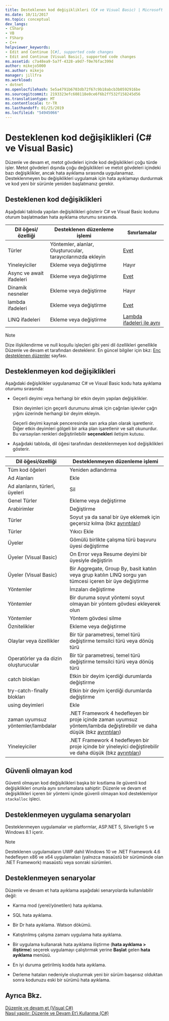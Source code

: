 ```yaml
---
title: Desteklenen kod değişiklikleri (C# ve Visual Basic) | Microsoft Docs
ms.date: 10/11/2017
ms.topic: conceptual
dev_langs:
- CSharp
- VB
- FSharp
- C++
helpviewer_keywords:
- Edit and Continue [C#], supported code changes
- Edit and Continue [Visual Basic], supported code changes
ms.assetid: c7a48ea9-5a7f-4328-a9d7-f0e76fac399d
author: mikejo5000
ms.author: mikejo
manager: jillfra
ms.workload:
- dotnet
ms.openlocfilehash: 5e5a4791b6703db72f67c9b18abcb3b0592916be
ms.sourcegitcommit: 2193323efc608118e0ce6f6b2ff532f158245d56
ms.translationtype: MT
ms.contentlocale: tr-TR
ms.lasthandoff: 01/25/2019
ms.locfileid: "54945066"
---
```

# <a name="supported-code-changes-c-and-visual-basic"></a>Desteklenen kod değişiklikleri (C# ve Visual Basic)
Düzenle ve devam et, metot gövdeleri içinde kod değişiklikleri çoğu türde işler. Metot gövdeleri dışında çoğu değişiklikleri ve metot gövdeleri içindeki bazı değişiklikler, ancak hata ayıklama sırasında uygulanamaz. Desteklenmeyen bu değişiklikleri uygulamak için hata ayıklamayı durdurmak ve kod yeni bir sürümle yeniden başlatmanız gerekir.

## <a name="supported-changes-to-code"></a>Desteklenen kod değişiklikleri

Aşağıdaki tabloda yapılan değişiklikleri gösterir C# ve Visual Basic kodunu oturum başlatmadan hata ayıklama oturumu sırasında.

|Dil öğesi/özelliği|Desteklenen düzenleme işlemi|Sınırlamalar|
|-|-|-|
|Türler|Yöntemler, alanlar, Oluşturucular, tarayıcılarınızda ekleyin|[Evet](https://github.com/dotnet/roslyn/wiki/EnC-Supported-Edits)|
|Yineleyiciler|Ekleme veya değiştirme|Hayır|
|Async ve await ifadeleri|Ekleme veya değiştirme|[Evet](https://github.com/dotnet/roslyn/wiki/EnC-Supported-Edits)|
|Dinamik nesneler|Ekleme veya değiştirme|Hayır|
|lambda ifadeleri|Ekleme veya değiştirme|[Evet](https://github.com/dotnet/roslyn/wiki/EnC-Supported-Edits)|
|LINQ ifadeleri|Ekleme veya değiştirme|[Lambda ifadeleri ile aynı](https://github.com/dotnet/roslyn/wiki/EnC-Supported-Edits)|

> [!NOTE]
> Dize ilişkilendirme ve null koşullu işleçleri gibi yeni dil özellikleri genellikle Düzenle ve devam et tarafından desteklenir. En güncel bilgiler için bkz: [Enc desteklenen düzenler](https://github.com/dotnet/roslyn/wiki/EnC-Supported-Edits) sayfası.

## <a name="unsupported-changes-to-code"></a>Desteklenmeyen kod değişiklikleri
 Aşağıdaki değişiklikler uygulanamaz C# ve Visual Basic kodu hata ayıklama oturumu sırasında:  
  
-   Geçerli deyimi veya herhangi bir etkin deyim yapılan değişiklikler.  
  
     Etkin deyimleri için geçerli durumunu almak için çağrılan işlevler çağrı yığını üzerinde herhangi bir deyim ekleyin.  
  
     Geçerli deyimi kaynak penceresinde sarı arka plan olarak işaretlenir. Diğer etkin deyimleri gölgeli bir arka plan işaretlenir ve salt okunurdur. Bu varsayılan renkleri değiştirilebilir **seçenekleri** iletişim kutusu.

- Aşağıdaki tabloda, dil öğesi tarafından desteklenmeyen kod değişiklikleri gösterir.

|Dil öğesi/özelliği|Desteklenmeyen düzenleme işlemi|
|-|-|
|Tüm kod öğeleri|Yeniden adlandırma|
|Ad Alanları|Ekle|
|Ad alanlarını, türleri, üyeleri|Sil|
|Genel Türler|Ekleme veya değiştirme|
|Arabirimler|Değiştirme|
|Türler|Soyut ya da sanal bir üye eklemek için geçersiz kılma (bkz [ayrıntıları](https://github.com/dotnet/roslyn/wiki/EnC-Supported-Edits))|
|Türler|Yıkıcı Ekle|
|Üyeler|Gömülü birlikte çalışma türü başvuru üyesi değiştirme|
|Üyeler (Visual Basic)|On Error veya Resume deyimi bir üyesiyle değiştirin|
|Üyeler (Visual Basic)|Bir Aggregate, Group By, basit katılın veya grup katılın LINQ sorgu yan tümcesi içeren bir üye değiştirme|
|Yöntemler|İmzaları değiştirme|
|Yöntemler|Bir duruma soyut yöntemi soyut olmayan bir yöntem gövdesi ekleyerek olun|
|Yöntemler|Yöntem gövdesi silme|
|Öznitelikler|Ekleme veya değiştirme|
|Olaylar veya özellikler|Bir tür parametresi, temel türü değiştirme temsilci türü veya dönüş türü |
|Operatörler ya da dizin oluşturucular|Bir tür parametresi, temel türü değiştirme temsilci türü veya dönüş türü |
|catch blokları|Etkin bir deyim içerdiği durumlarda değiştirme|
|try-catch-finally blokları|Etkin bir deyim içerdiği durumlarda değiştirme|
|using deyimleri|Ekle|
|zaman uyumsuz yöntemler/lambdalar|.NET Framework 4 hedefleyen bir proje içinde zaman uyumsuz yöntem/lambda değiştirebilir ve daha düşük (bkz [ayrıntıları](https://github.com/dotnet/roslyn/wiki/EnC-Supported-Edits))|
|Yineleyiciler|.NET Framework 4 hedefleyen bir proje içinde bir yineleyici değiştirebilir ve daha düşük (bkz [ayrıntıları](https://github.com/dotnet/roslyn/wiki/EnC-Supported-Edits))|
  
## <a name="unsafe-code"></a>Güvenli olmayan kod  
 Güvenli olmayan kod değişiklikleri başka bir kısıtlama ile güvenli kod değişiklikleri onunla aynı sınırlamalara sahiptir: Düzenle ve devam et değişiklikleri içeren bir yöntemi içinde güvenli olmayan kod desteklemiyor `stackalloc` işleci.  

## <a name="unsupported-app-scenarios"></a>Desteklenmeyen uygulama senaryoları

Desteklenmeyen uygulamalar ve platformlar, ASP.NET 5, Silverlight 5 ve Windows 8.1 içerir.

> [!NOTE]
> Desteklenen uygulamaların UWP dahil Windows 10 ve .NET Framework 4.6 hedefleyen x86 ve x64 uygulamaları (yalnızca masaüstü bir sürümünde olan .NET Framework) masaüstü veya sonraki sürümleri.
  
## <a name="unsupported-scenarios"></a>Desteklenmeyen senaryolar  
 Düzenle ve devam et hata ayıklama aşağıdaki senaryolarda kullanılabilir değil:  
  
-   Karma mod (yerel/yönetilen) hata ayıklama.  
  
-   SQL hata ayıklama.  
  
-   Bir Dr hata ayıklama. Watson dökümü.  
  
-   Katıştırılmış çalışma zamanı uygulama hata ayıklama.  
  
-   Bir uygulama kullanarak hata ayıklama iliştirme (**hata ayıklama > iliştirme**) seçerek uygulamayı çalıştırmak yerine **Başlat** gelen **hata ayıklama** menüsü.  
  
-   En iyi duruma getirilmiş kodda hata ayıklama.  
  
-   Derleme hataları nedeniyle oluşturmak yeni bir sürüm başarısız olduktan sonra kodunuzu eski bir sürümü hata ayıklama.
  
## <a name="see-also"></a>Ayrıca Bkz.  
 [Düzenle ve devam et (Visual C#)](../debugger/edit-and-continue-visual-csharp.md)   
 [Nasıl yapılır: Düzenle ve Devam Et’i Kullanma (C#)](../debugger/how-to-use-edit-and-continue-csharp.md)